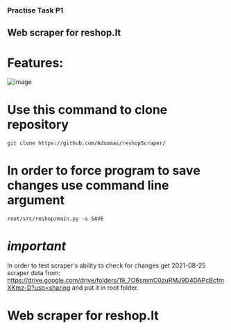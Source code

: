 ### Practise Task P1
## Web scraper for reshop.lt

# Features:
![image](https://user-images.githubusercontent.com/23258597/131893797-59cc2494-8c9d-4b0a-b402-e1b2be4eaf20.png)


# Use this command to clone repository
`git clone https://github.com/Aduomas/reshopScraper/`

# In order to force program to save changes use command line argument 
`root/src/reshop/main.py -s SAVE`

# *important*

In order to test scraper's ability to check for changes get 2021-08-25 scraper data from:
https://drive.google.com/drive/folders/19_7O6smmC0zuRMJ9D4DAPcBcfmXKmz-D?usp=sharing and put it in root folder.

# Web scraper for reshop.lt

